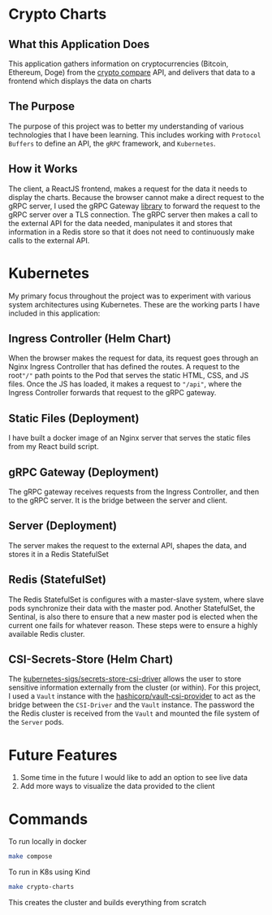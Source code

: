 # Crypto Charts

## What this Application Does
This application gathers information on cryptocurrencies (Bitcoin, Ethereum, Doge) from the [crypto compare](https://www.cryptocompare.com/) API, and delivers that data to a frontend which displays the data on charts

## The Purpose
The purpose of this project was to better my understanding of various technologies that I have been learning. This includes working with `Protocol Buffers` to define an API, the `gRPC` framework, and `Kubernetes`.

## How it Works
The client, a ReactJS frontend, makes a request for the data it needs to display the charts. Because the browser cannot make a direct request to the gRPC server, I used the gRPC Gateway [library](https://github.com/grpc-ecosystem/grpc-gateway) to forward the request to the gRPC server over a TLS connection. The gRPC server then makes a call to the external API for the data needed, manipulates it and stores that information in a Redis store so that it does not need to continuously make calls to the external API.

# Kubernetes
My primary focus throughout the project was to experiment with various system architectures using Kubernetes. These are the working parts I have included in this application:

## Ingress Controller (Helm Chart)
When the browser makes the request for data, its request goes through an Nginx Ingress Controller that has defined the routes. A request to the root`"/"` path points to the Pod that serves the static HTML, CSS, and JS files. Once the JS has loaded, it makes a request to `"/api"`, where the Ingress Controller forwards that request to the gRPC gateway.

## Static Files (Deployment)
I have built a docker image of an Nginx server that serves the static files from my React build script.

## gRPC Gateway (Deployment)
The gRPC gateway receives requests from the Ingress Controller, and then to the gRPC server. It is the bridge between the server and client.

## Server (Deployment)
The server makes the request to the external API, shapes the data, and stores it in a Redis StatefulSet

## Redis (StatefulSet)
The Redis StatefulSet is configures with a master-slave system, where slave pods synchronize their data with the master pod. Another StatefulSet, the Sentinal, is also there to ensure that a new master pod is elected when the current one fails for whatever reason. These steps were to ensure a highly available Redis cluster.

## CSI-Secrets-Store (Helm Chart)
The [kubernetes-sigs/secrets-store-csi-driver](https://github.com/kubernetes-sigs/secrets-store-csi-driver) allows the user to store sensitive information externally from the cluster (or within). For this project, I used a `Vault` instance with the [hashicorp/vault-csi-provider](https://github.com/hashicorp/vault-csi-provider) to act as the bridge between the `CSI-Driver` and the `Vault` instance. The password the the Redis cluster is received from the `Vault` and mounted the file system of the `Server` pods.

# Future Features
1. Some time in the future I would like to add an option to see live data
2. Add more ways to visualize the data provided to the client


# Commands
To run locally in docker
```bash
make compose
```

To run in K8s using Kind
```bash
make crypto-charts
```
This creates the cluster and builds everything from scratch